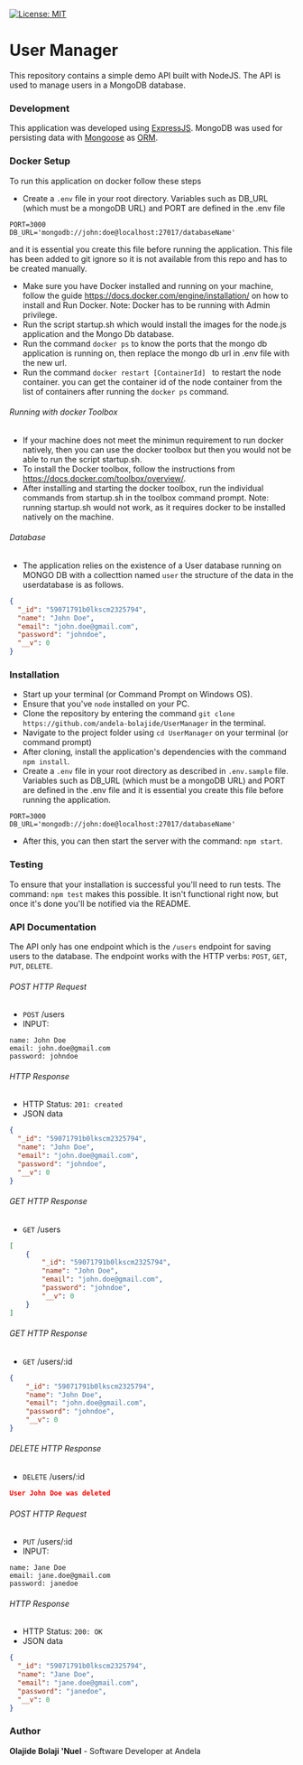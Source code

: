 [![License: MIT](https://img.shields.io/badge/License-MIT-yellow.svg)](https://opensource.org/licenses/MIT)

# User Manager

This repository contains a simple demo API built with NodeJS.
The API is used to manage users in a MongoDB database.

### Development
This application was developed using [ExpressJS](http://expressjs.com/). MongoDB was used for persisting data with [Mongoose](https://mongoosejs.com/) as [ORM](https://en.wikipedia.org/wiki/Object-relational_mapping).


### Docker Setup
To run this application on docker follow these steps
* Create a `.env` file in your root directory. Variables such as DB_URL (which must be a mongoDB URL) and PORT are defined in the .env file
```
PORT=3000
DB_URL='mongodb://john:doe@localhost:27017/databaseName'
```
and it is essential you create this file before running the application. This file has been added to git ignore so it is not available from this repo and has to be created manually.
* Make sure you have Docker installed and running on your machine, follow the guide https://docs.docker.com/engine/installation/  on how to install  and Run Docker.
Note: Docker has to be running with Admin privilege.
* Run the script startup.sh which would install the images for the node.js application and the Mongo Db database.
* Run the command ``` docker ps ``` to know the ports that the mongo db application is running on, then replace the mongo db url  in .env file with the new url.
* Run the command  ```docker restart [ContainerId] ``` to restart the node container. you can get the container id of the node container from the list of containers after running the ```docker ps``` command.

###### Running with docker Toolbox
* If your machine does not meet the minimun requirement to run docker natively, then you can use the docker toolbox but then you would not be able to run the script startup.sh. 
* To install the Docker toolbox, follow the instructions from https://docs.docker.com/toolbox/overview/.
* After installing and starting the docker toolbox, run the individual commands from startup.sh in the toolbox command prompt.
Note: running startup.sh would not work, as it requires docker to be installed natively on the machine.

###### Database
* The application relies on the existence of a User database running on MONGO DB with a collecttion named ```user```
the structure of the data in the userdatabase is as follows. 
```json
{
  "_id": "59071791b0lkscm2325794",
  "name": "John Doe",
  "email": "john.doe@gmail.com",
  "password": "johndoe",
  "__v": 0
}
```


### Installation
* Start up your terminal (or Command Prompt on Windows OS).
* Ensure that you've `node` installed on your PC.
* Clone the repository by entering the command `git clone https://github.com/andela-bolajide/UserManager` in the terminal.
* Navigate to the project folder using `cd UserManager` on your terminal (or command prompt)
* After cloning, install the application's dependencies with the command `npm install`.
* Create a `.env` file in your root directory as described in `.env.sample` file. Variables such as DB_URL (which must be a mongoDB URL) and PORT are defined in the .env file and it is essential you create this file before running the application.
```
PORT=3000
DB_URL='mongodb://john:doe@localhost:27017/databaseName'
```
* After this, you can then start the server with the command: `npm start`.


### Testing
To ensure that your installation is successful you'll need to run tests.
The command: `npm test` makes this possible. It isn't functional right now, but once it's done you'll be notified via the README.

### API Documentation
The API only has one endpoint which is the `/users` endpoint for saving users to the database. The endpoint works with the HTTP verbs: `POST`, `GET`, `PUT`, `DELETE`.

###### POST HTTP Request
-   `POST` /users
-   INPUT:
```x-form-url-encoded
name: John Doe
email: john.doe@gmail.com
password: johndoe
```

###### HTTP Response

-   HTTP Status: `201: created`
-   JSON data
```json
{
  "_id": "59071791b0lkscm2325794",
  "name": "John Doe",
  "email": "john.doe@gmail.com",
  "password": "johndoe",
  "__v": 0
}
```

###### GET HTTP Response
-   `GET` /users

```json
[
    {
        "_id": "59071791b0lkscm2325794",
        "name": "John Doe",
        "email": "john.doe@gmail.com",
        "password": "johndoe",
        "__v": 0
    }
]
```

###### GET HTTP Response
-   `GET` /users/:id

```json
{
    "_id": "59071791b0lkscm2325794",
    "name": "John Doe",
    "email": "john.doe@gmail.com",
    "password": "johndoe",
    "__v": 0
}
```

###### DELETE HTTP Response
-   `DELETE` /users/:id

```json
User John Doe was deleted
```

###### POST HTTP Request
-   `PUT` /users/:id
-   INPUT:
```x-form-url-encoded
name: Jane Doe
email: jane.doe@gmail.com
password: janedoe
```

###### HTTP Response

-   HTTP Status: `200: OK`
-   JSON data
```json
{
  "_id": "59071791b0lkscm2325794",
  "name": "Jane Doe",
  "email": "jane.doe@gmail.com",
  "password": "janedoe",
  "__v": 0
}
```



### Author
**Olajide Bolaji 'Nuel** - Software Developer at Andela
